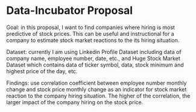 # Data-Incubator Proposal

Goal: in this proposal, I want to find companies where hiring is most predictive of stock prices. This can be useful and instructional for a company to estimate stock market reactions to the its hiring situation. 

Dataset: currently I am using Linkedin Profile Dataset including data of company name, employee number, date, etc., and Huge Stock Market Dataset which contains data of ticker symbol, data, stock minimum and highest price of the day, etc. 

Findings: use correlation coefficient between employee number monthly change and stock price monthly change as an indicator for stock market reaction to the company hiring situation. The higher of the correlation, the larger impact of the company hiring on the stock price.
